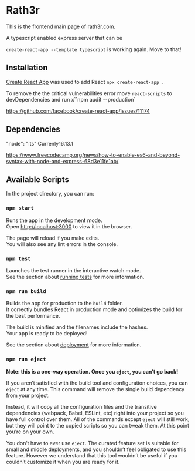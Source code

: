 # Rath3r

This is the frontend main page of rath3r.com.

A typescript enabled express server that can be

`create-react-app --template typescript` is working again. Move to that!

## Installation

[Create React App][1] was used to add React `npx create-react-app .`

To remove the the critical vulnerabilities error move `react-scripts` to devDependencies and run
x``npm audit --production`

https://github.com/facebook/create-react-app/issues/11174

## Dependencies

"node": "lts"
Currenly16.13.1

https://www.freecodecamp.org/news/how-to-enable-es6-and-beyond-syntax-with-node-and-express-68d3e11fe1ab/

## Available Scripts

In the project directory, you can run:

### `npm start`

Runs the app in the development mode.\
Open [http://localhost:3000](http://localhost:3000) to view it in the browser.

The page will reload if you make edits.\
You will also see any lint errors in the console.

### `npm test`

Launches the test runner in the interactive watch mode.\
See the section about [running tests](https://facebook.github.io/create-react-app/docs/running-tests) for more information.

### `npm run build`

Builds the app for production to the `build` folder.\
It correctly bundles React in production mode and optimizes the build for the best performance.

The build is minified and the filenames include the hashes.\
Your app is ready to be deployed!

See the section about [deployment](https://facebook.github.io/create-react-app/docs/deployment) for more information.

### `npm run eject`

**Note: this is a one-way operation. Once you `eject`, you can’t go back!**

If you aren’t satisfied with the build tool and configuration choices, you can `eject` at any time. This command will remove the single build dependency from your project.

Instead, it will copy all the configuration files and the transitive dependencies (webpack, Babel, ESLint, etc) right into your project so you have full control over them. All of the commands except `eject` will still work, but they will point to the copied scripts so you can tweak them. At this point you’re on your own.

You don’t have to ever use `eject`. The curated feature set is suitable for small and middle deployments, and you shouldn’t feel obligated to use this feature. However we understand that this tool wouldn’t be useful if you couldn’t customize it when you are ready for it.

[1]: https://github.com/facebook/create-react-app

